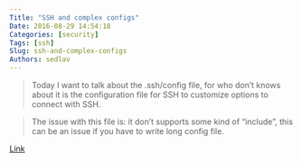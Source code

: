 ```yaml
---
Title: "SSH and complex configs"
Date: 2016-08-29 14:54:18
Categories: [security]
Tags: [ssh]
Slug: ssh-and-complex-configs
Authors: sedlav
---
```


> Today I want to talk about the .ssh/config file, for who don’t knows about it is the configuration file for SSH to customize options to connect with SSH.

> The issue with this file is: it don’t supports some kind of “include”, this can be an issue if you have to write long config file.

[Link](https://blog.lucatoma.eu/ssh-and-complex-configs/)

